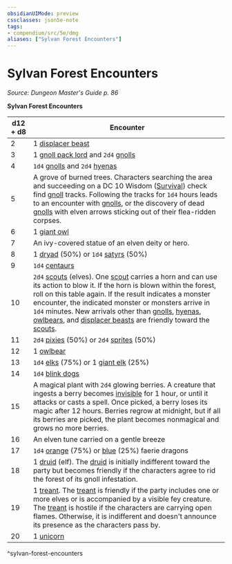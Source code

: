 ```yaml
---
obsidianUIMode: preview
cssclasses: json5e-note
tags:
- compendium/src/5e/dmg
aliases: ["Sylvan Forest Encounters"]
---
```

# Sylvan Forest Encounters
*Source: Dungeon Master's Guide p. 86* 

**Sylvan Forest Encounters**

| d12 + d8 | Encounter |
|----------|-----------|
| 2 | 1 [displacer beast](displacer-beast.md) |
| 3 | 1 [gnoll pack lord](gnoll-pack-lord.md) and `2d4` [gnolls](gnoll.md) |
| 4 | `1d4` [gnolls](gnoll.md) and `2d4` [hyenas](hyena.md) |
| 5 | A grove of burned trees. Characters searching the area and succeeding on a DC 10 Wisdom ([Survival](rules/skills.md#Survival)) check find [gnoll](gnoll.md) tracks. Following the tracks for `1d4` hours leads to an encounter with [gnolls](gnoll.md), or the discovery of dead [gnolls](gnoll.md) with elven arrows sticking out of their flea-ridden corpses. |
| 6 | 1 [giant owl](giant-owl.md) |
| 7 | An ivy-covered statue of an elven deity or hero. |
| 8 | 1 [dryad](dryad.md) (50%) or `1d4` [satyrs](satyr.md) (50%) |
| 9 | `1d4` [centaurs](centaur.md) |
| 10 | `2d4` [scouts](scout.md) (elves). One [scout](scout.md) carries a horn and can use its action to blow it. If the horn is blown within the forest, roll on this table again. If the result indicates a monster encounter, the indicated monster or monsters arrive in `1d4` minutes. New arrivals other than [gnolls](gnoll.md), [hyenas](hyena.md), [owlbears](owlbear.md), and [displacer beasts](displacer-beast.md) are friendly toward the [scouts](scout.md). |
| 11 | `2d4` [pixies](pixie.md) (50%) or `2d4` [sprites](sprite.md) (50%) |
| 12 | 1 [owlbear](owlbear.md) |
| 13 | `1d4` [elks](elk.md) (75%) or 1 [giant elk](giant-elk.md) (25%) |
| 14 | `1d4` [blink dogs](blink-dog.md) |
| 15 | A magical plant with `2d4` glowing berries. A creature that ingests a berry becomes [invisible](rules/conditions.md#invisible) for 1 hour, or until it attacks or casts a spell. Once picked, a berry loses its magic after 12 hours. Berries regrow at midnight, but if all its berries are picked, the plant becomes nonmagical and grows no more berries. |
| 16 | An elven tune carried on a gentle breeze |
| 17 | `1d4` [orange](faerie-dragon-orange.md) (75%) or [blue](faerie-dragon-blue.md) (25%) faerie dragons |
| 18 | 1 [druid](2.%20Mechanics/compendium/bestiary/humanoid/druid.md) (elf). The [druid](2.%20Mechanics/compendium/bestiary/humanoid/druid.md) is initially indifferent toward the party but becomes friendly if the characters agree to rid the forest of its gnoll infestation. |
| 19 | 1 [treant](treant.md). The [treant](treant.md) is friendly if the party includes one or more elves or is accompanied by a visible fey creature. The [treant](treant.md) is hostile if the characters are carrying open flames. Otherwise, it is indifferent and doesn't announce its presence as the characters pass by. |
| 20 | 1 [unicorn](2.%20Mechanics/compendium/bestiary/celestial/unicorn.md) |
^sylvan-forest-encounters